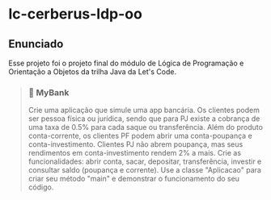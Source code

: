 # lc-cerberus-ldp-oo

## Enunciado

Esse projeto foi o projeto final do módulo de Lógica de Programação e Orientação a Objetos da trilha Java da Let's Code.

> ### 🏦 MyBank
>
> Crie uma aplicação que simule uma app bancária. Os clientes podem ser pessoa física ou jurídica, sendo que para PJ existe a cobrança de uma taxa de 0.5% para cada saque ou transferência. Além do produto conta-corrente, os clientes PF podem abrir uma conta-poupança e conta-investimento. Clientes PJ não abrem poupança, mas seus rendimentos em conta-investimento rendem 2% a mais.
> Crie as funcionalidades: abrir conta, sacar, depositar, transferência, investir e consultar saldo (poupança e corrente).
> Use a classe "Aplicacao" para criar seu método "main" e demonstrar o funcionamento do seu código.
